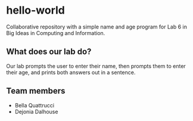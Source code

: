 # hello-world
Collaborative repository with a simple name and age program for Lab 6 in Big Ideas in Computing and Information.

## What does our lab do?

Our lab prompts the user to enter their name, then prompts them to enter their age, and prints both answers out in a sentence.

## Team members

* Bella Quattrucci
* Dejonia Dalhouse



